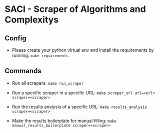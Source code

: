 # SACI - Scraper of Algorithms and Complexitys

## Config

- Please create your python virtual env and install the requirements by running:
  `make requirements`

## Commands

- Run all scrapers:
  `make run_scraper`

- Run a specific scraper in a specific URL:
  `make scraper_url url=<url> scraper=<scraper>`

- Run the results analysis of a specific URL:
  `make results_analysis scraper=<scraper>`

- Make the results boilerplate for manual filling:
  `make manual_results_boilerplate scraper=<scraper>`

